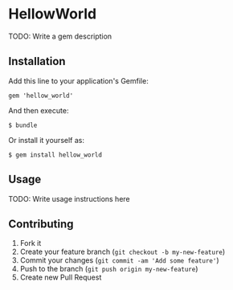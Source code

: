 # HellowWorld

TODO: Write a gem description

## Installation

Add this line to your application's Gemfile:

    gem 'hellow_world'

And then execute:

    $ bundle

Or install it yourself as:

    $ gem install hellow_world

## Usage

TODO: Write usage instructions here

## Contributing

1. Fork it
2. Create your feature branch (`git checkout -b my-new-feature`)
3. Commit your changes (`git commit -am 'Add some feature'`)
4. Push to the branch (`git push origin my-new-feature`)
5. Create new Pull Request
